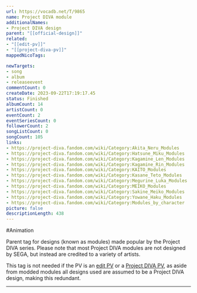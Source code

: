 ```yaml
---
url: https://vocadb.net/T/9865
name: Project DIVA module
additionalNames: 
- Project DIVA design
parent: "[[official-design]]"
related:
- "[[edit-pv]]"
- "[[project-diva-pv]]"
mappedNicoTags:

newTargets:
- song
- album
- releaseevent
commentCount: 0
createDate: 2023-09-22T17:19:17.45
status: Finished
albumCount: 14
artistCount: 0
eventCount: 2
eventSeriesCount: 0
followerCount: 2
songListCount: 0
songCount: 105
links: 
- https://project-diva.fandom.com/wiki/Category:Akita_Neru_Modules
- https://project-diva.fandom.com/wiki/Category:Hatsune_Miku_Modules
- https://project-diva.fandom.com/wiki/Category:Kagamine_Len_Modules
- https://project-diva.fandom.com/wiki/Category:Kagamine_Rin_Modules
- https://project-diva.fandom.com/wiki/Category:KAITO_Modules
- https://project-diva.fandom.com/wiki/Category:Kasane_Teto_Modules
- https://project-diva.fandom.com/wiki/Category:Megurine_Luka_Modules
- https://project-diva.fandom.com/wiki/Category:MEIKO_Modules
- https://project-diva.fandom.com/wiki/Category:Sakine_Meiko_Modules
- https://project-diva.fandom.com/wiki/Category:Yowane_Haku_Modules
- https://project-diva.fandom.com/wiki/Category:Modules_by_character
picture: false
descriptionLength: 438
---
```


#Animation

Parent tag for designs (known as modules) made popular by the Project DIVA series.
Please note that most Project DIVA modules are not designed by SEGA, but instead are credited to a variety of artists.

This tag is not needed if the PV is an [edit PV](https://vocadb.net/T/119) or a [Project DIVA PV](https://vocadb.net/T/8906), as aside from modded modules all designs used are assumed to be a Project DIVA design, making this redundant.

---

